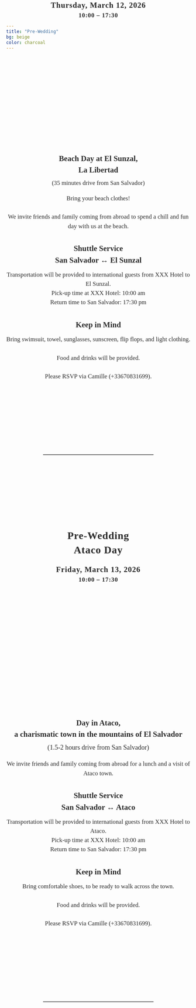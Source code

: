```yaml
---
title: "Pre-Wedding"
bg: beige
color: charcoal
---
```

<div id="Pre-Wedding" style="padding-top: 0px; margin-top: -250px;"> <!-- avoid empty space after auto-scrolling -->

<!-- Date & Location -->
<div style="
  text-align: center;
  margin: 0 20px 40px 20px;
  font-family: 'Playfair Display', serif;
  color: #2C2C2C;                          
  letter-spacing: 1px;
  line-height: 1.4;
  text-shadow: 0.5px 0.5px 1px rgba(0,0,0,0.1);
">
  <strong>
    <span style="font-size: 2em;">Pre-Wedding<br>Beach Day</span><br>
    <br>
    <span style="font-size: 1.5em;">Thursday, March 12, 2026</span><br>
    <span style="font-size: 1.2em;">10:00 – 17:30</span>
  </strong>
</div>

<!-- photo of the beach location -->
<div style="
  width: 100%;
  aspect-ratio: 16 / 9;
  background: url('/assets/img/beach_pool_cut.png') no-repeat center center;
  background-size: cover;
  border-radius: 8px; /* optional: soften corners */
">
</div>


<!-- Beach Day Info -->
<div style="
  color: #2C2C2C;
  font-family: 'Playfair Display', serif;
  line-height: 1.5;
  text-align: center;
  max-width: 700px;
  margin: 40px auto;
">

  <!-- Beach Day Title -->
  <strong>
    <div style="font-size: 1.5em; margin-bottom: 0.3em;">
      Beach Day at El Sunzal, <br> La Libertad
    </div>
  </strong>
  <div style="font-size: 1.2em; margin-bottom: 1em;">
    (35 minutes drive from San Salvador)
  </div>

  <!-- Intro Text -->
  <div style="font-size: 1.2em; margin-bottom: 2em;">
    Bring your beach clothes! <br><br>
    We invite friends and family coming from abroad to spend a chill and fun day with us at the beach.
  </div>

  <!-- Shuttle Service Info -->
  <strong>
    <div style="font-size: 1.5em; margin-bottom: 0.5em;">
      Shuttle Service <br> San Salvador &#8596; El Sunzal
    </div>
  </strong>
  <div style="font-size: 1.2em; margin-bottom: 2em;">
    Transportation will be provided to international guests from XXX Hotel to El Sunzal. <br>
    Pick-up time at XXX Hotel: 10:00 am <br>
    Return time to San Salvador: 17:30 pm
  </div>

  <!-- Keep in Mind -->
  <strong>
    <div style="font-size: 1.5em; margin-bottom: 0.5em;">
      Keep in Mind
    </div>
  </strong>
  <div style="font-size: 1.2em;">
    Bring swimsuit, towel, sunglasses, sunscreen, flip flops, and light clothing. <br><br>
    Food and drinks will be provided. <br><br>
    Please RSVP via Camille (+33670831699).
  </div>

</div>







<div style="margin-top: 200px;"></div>   <!-- add blank space above -->
<hr style="border: none; border-top: 1px solid #aaa; margin: 40px auto; width: 60%;">
<div style="margin-top: 200px;"></div>   <!-- add blank space above -->








<!-- Date & Location -->
<div style="
  text-align: center;
  margin: 0 20px 40px 20px;
  font-family: 'Playfair Display', serif;
  color: #2C2C2C;                          
  letter-spacing: 1px;
  line-height: 1.4;
  text-shadow: 0.5px 0.5px 1px rgba(0,0,0,0.1);
">
  <strong>
    <span style="font-size: 2em;">Pre-Wedding<br>Ataco Day</span><br>
    <br>
    <span style="font-size: 1.5em;">Friday, March 13, 2026</span><br>
    <span style="font-size: 1.2em;">10:00 – 17:30</span>
  </strong>
</div>

<!-- photo of the location -->
<div style="
  width: 100%;
  aspect-ratio: 16 / 9;
  background: url('/assets/img/ataco.jpg') no-repeat center center;
  background-size: cover;
  border-radius: 8px; /* optional: soften corners */
">
</div>


<!-- Ataco Day Info -->
<div style="
  color: #2C2C2C;
  font-family: 'Playfair Display', serif;
  line-height: 1.5;
  text-align: center;
  max-width: 700px;
  margin: 40px auto;
">

  <!-- Beach Day Title -->
  <strong>
    <div style="font-size: 1.5em; margin-bottom: 0.3em;">
      Day in Ataco, <br> a charismatic town in the mountains of El Salvador
    </div>
  </strong>
  <div style="font-size: 1.3em; margin-bottom: 1em;">
    (1.5-2 hours drive from San Salvador)
  </div>

  <!-- Intro Text -->
  <div style="font-size: 1.2em; margin-bottom: 2em;">
    We invite friends and family coming from abroad for a lunch and a visit of Ataco town.
  </div>

  <!-- Shuttle Service Info -->
  <strong>
    <div style="font-size: 1.5em; margin-bottom: 0.5em;">
      Shuttle Service <br> San Salvador &#8596; Ataco
    </div>
  </strong>
  <div style="font-size: 1.2em; margin-bottom: 2em;">
    Transportation will be provided to international guests from XXX Hotel to Ataco. <br>
    Pick-up time at XXX Hotel: 10:00 am <br>
    Return time to San Salvador: 17:30 pm
  </div>

  <!-- Keep in Mind -->
  <strong>
    <div style="font-size: 1.5em; margin-bottom: 0.5em;">
      Keep in Mind
    </div>
  </strong>
  <div style="font-size: 1.2em;">
    Bring comfortable shoes, to be ready to walk across the town. <br><br>
    Food and drinks will be provided. <br><br>
    Please RSVP via Camille (+33670831699).
  </div>

</div>

<div style="margin-top: 200px;"></div>   <!-- add blank space above -->
<hr style="border: none; border-top: 1px solid #aaa; margin: 40px auto; width: 60%;">